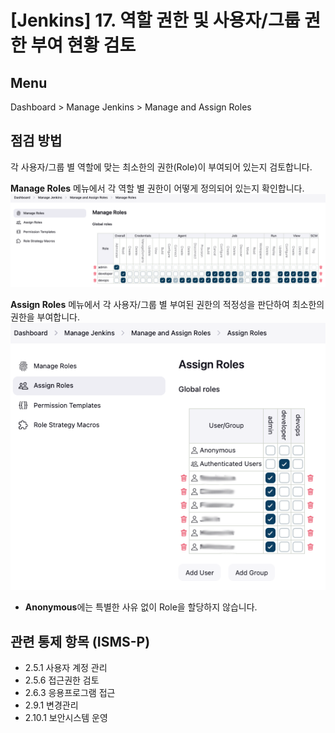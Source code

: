 # [Jenkins] 17. 역할 권한 및 사용자/그룹 권한 부여 현황 검토

## Menu 
Dashboard > Manage Jenkins > Manage and Assign Roles

## 점검 방법 
각 사용자/그룹 별 역할에 맞는 최소한의 권한(Role)이 부여되어 있는지 검토합니다.

**Manage Roles** 메뉴에서 각 역할 별 권한이 어떻게 정의되어 있는지 확인합니다. 
![Manage Roles](images/manage-roles.png)

**Assign Roles** 메뉴에서 각 사용자/그룹 별 부여된 권한의 적정성을 판단하여 최소한의 권한을 부여합니다. 
![Assign Roles](images/assign-roles.png)
- **Anonymous**에는 특별한 사유 없이 Role을 할당하지 않습니다. 

## 관련 통제 항목 (ISMS-P)
- 2.5.1 사용자 계정 관리
- 2.5.6 접근권한 검토
- 2.6.3 응용프로그램 접근
- 2.9.1 변경관리
- 2.10.1 보안시스템 운영